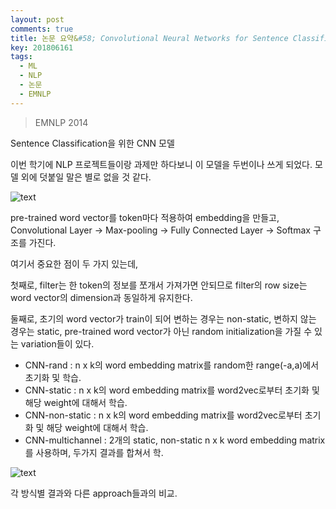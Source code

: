 ```yaml
---
layout: post
comments: true
title: 논문 요약&#58; Convolutional Neural Networks for Sentence Classification
key: 201806161
tags:
  - ML
  - NLP
  - 논문
  - EMNLP
---
```


> EMNLP 2014

Sentence Classification을 위한 CNN 모델

<!--more-->

이번 학기에 NLP 프로젝트들이랑 과제만 하다보니 이 모델을 두번이나 쓰게 되었다.
모델 외에 덧붙일 말은 별로 없을 것 같다.

![text](https://raw.githubusercontent.com/q0115643/my_blog/master/assets/images/paper-summary/YKim-EMNLP2014/model.png)

pre-trained word vector를 token마다 적용하여 embedding을 만들고, Convolutional Layer -> Max-pooling -> Fully Connected Layer -> Softmax 구조를 가진다.

여기서 중요한 점이 두 가지 있는데,

첫째로, filter는 한 token의 정보를 쪼개서 가져가면 안되므로 filter의 row size는 word vector의 dimension과 동일하게 유지한다.

둘째로, 초기의 word vector가 train이 되어 변하는 경우는 non-static, 변하지 않는 경우는 static, pre-trained word vector가 아닌 random initialization을 가질 수 있는 variation들이 있다.

- CNN-rand : n x k의 word embedding matrix를 random한 range(-a,a)에서 초기화 및 학습.
- CNN-static : n x k의 word embedding matrix를 word2vec로부터 초기화 및 해당 weight에 대해서 학습.
- CNN-non-static : n x k의 word embedding matrix를 word2vec로부터 초기화 및 해당 weight에 대해서 학습.
- CNN-multichannel : 2개의 static, non-static n x k word embedding matrix를 사용하며, 두가지 결과를 합쳐서 학. 

![text](https://raw.githubusercontent.com/q0115643/my_blog/master/assets/images/paper-summary/YKim-EMNLP2014/result.png)

각 방식별 결과와 다른 approach들과의 비교.















